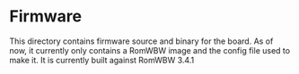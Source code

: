 # Firmware
This directory contains firmware source and binary for the board. As of now, it currently only contains a RomWBW image and the config file used to make it. It is currently built against RomWBW 3.4.1
